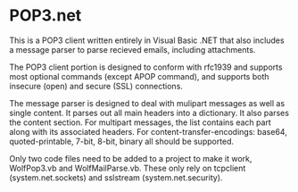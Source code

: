 # POP3.net
This is a POP3 client written entirely in Visual Basic .NET that also includes a message parser to parse recieved emails, including attachments.

The POP3 client portion is designed to conform with rfc1939 and supports most optional commands (except APOP command), and supports both insecure (open) and secure (SSL) connections.

The message parser is designed to deal with mulipart messages as well as single content. It parses out all main headers into a dictionary. It also parses the content section. For multipart messages, the list contains each part along with its associated headers. For content-transfer-encodings: base64, quoted-printable, 7-bit, 8-bit, binary all should be supported.

Only two code files need to be added to a project to make it work, WolfPop3.vb and WolfMailParse.vb. These only rely on tcpclient (system.net.sockets) and sslstream (system.net.security).
